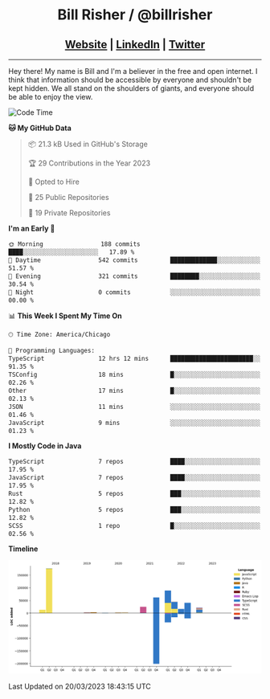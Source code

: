 
<h1 align="center">
    Bill Risher / @billrisher <br />
</h1>
<h2 align="center">
    <a href="https://billrisher.com">Website</a> | <a href="https://linkedin.com/in/william-risher">LinkedIn</a> | <a href="https://twitter.com/billrisher_">Twitter</a> 
 </h2>

---

Hey there! My name is Bill and I'm a believer in the free and open internet. 
I think that information should be accessible by everyone and shouldn't be kept hidden. 
We all stand on the shoulders of giants, and everyone should be able to enjoy the view.

<!--START_SECTION:waka-->
![Code Time](http://img.shields.io/badge/Code%20Time-138%20hrs%2024%20mins-blue)

**🐱 My GitHub Data** 

> 📦 21.3 kB Used in GitHub's Storage 
 > 
> 🏆 29 Contributions in the Year 2023
 > 
> 💼 Opted to Hire
 > 
> 📜 25 Public Repositories 
 > 
> 🔑 19 Private Repositories 
 > 
**I'm an Early 🐤** 

```text
🌞 Morning                188 commits         ████░░░░░░░░░░░░░░░░░░░░░   17.89 % 
🌆 Daytime                542 commits         █████████████░░░░░░░░░░░░   51.57 % 
🌃 Evening                321 commits         ████████░░░░░░░░░░░░░░░░░   30.54 % 
🌙 Night                  0 commits           ░░░░░░░░░░░░░░░░░░░░░░░░░   00.00 % 
```


📊 **This Week I Spent My Time On** 

```text
🕑︎ Time Zone: America/Chicago

💬 Programming Languages: 
TypeScript               12 hrs 12 mins      ███████████████████████░░   91.35 % 
TSConfig                 18 mins             █░░░░░░░░░░░░░░░░░░░░░░░░   02.26 % 
Other                    17 mins             █░░░░░░░░░░░░░░░░░░░░░░░░   02.13 % 
JSON                     11 mins             ░░░░░░░░░░░░░░░░░░░░░░░░░   01.46 % 
JavaScript               9 mins              ░░░░░░░░░░░░░░░░░░░░░░░░░   01.23 % 
```

**I Mostly Code in Java** 

```text
TypeScript               7 repos             ████░░░░░░░░░░░░░░░░░░░░░   17.95 % 
JavaScript               7 repos             ████░░░░░░░░░░░░░░░░░░░░░   17.95 % 
Rust                     5 repos             ███░░░░░░░░░░░░░░░░░░░░░░   12.82 % 
Python                   5 repos             ███░░░░░░░░░░░░░░░░░░░░░░   12.82 % 
SCSS                     1 repo              █░░░░░░░░░░░░░░░░░░░░░░░░   02.56 % 
```



**Timeline**

![Lines of Code chart](https://raw.githubusercontent.com/billrisher/billrisher/main/assets/bar_graph.png)


 Last Updated on 20/03/2023 18:43:15 UTC
<!--END_SECTION:waka-->
